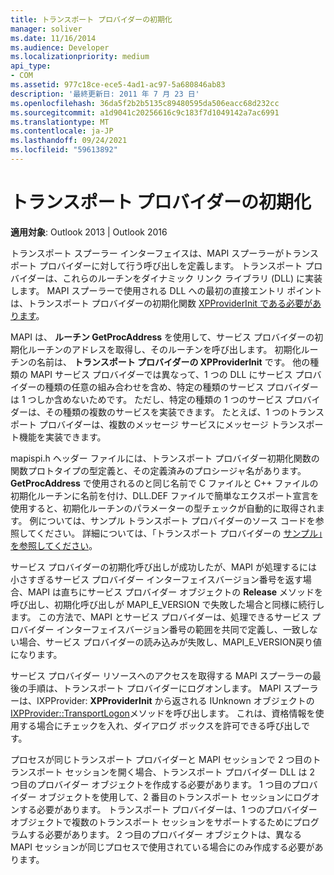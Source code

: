 ```yaml
---
title: トランスポート プロバイダーの初期化
manager: soliver
ms.date: 11/16/2014
ms.audience: Developer
ms.localizationpriority: medium
api_type:
- COM
ms.assetid: 977c18ce-ece5-4ad1-ac97-5a680846ab83
description: '最終更新日: 2011 年 7 月 23 日'
ms.openlocfilehash: 36da5f2b2b5135c89480595da506eacc68d232cc
ms.sourcegitcommit: a1d9041c20256616c9c183f7d1049142a7ac6991
ms.translationtype: MT
ms.contentlocale: ja-JP
ms.lasthandoff: 09/24/2021
ms.locfileid: "59613892"
---
```

# <a name="initializing-the-transport-provider"></a>トランスポート プロバイダーの初期化

  
  
**適用対象**: Outlook 2013 | Outlook 2016 
  
トランスポート スプーラー インターフェイスは、MAPI スプーラーがトランスポート プロバイダーに対して行う呼び出しを定義します。 トランスポート プロバイダーは、これらのルーチンをダイナミック リンク ライブラリ (DLL) に実装します。 MAPI スプーラーで使用される DLL への最初の直接エントリ ポイントは、トランスポート プロバイダーの初期化関数 [XPProviderInit である必要があります](xpproviderinit.md)。
  
MAPI は、 **ルーチン GetProcAddress** を使用して、サービス プロバイダーの初期化ルーチンのアドレスを取得し、そのルーチンを呼び出します。 初期化ルーチンの名前は、 **トランスポート プロバイダーの XPProviderInit** です。 他の種類の MAPI サービス プロバイダーでは異なって、1 つの DLL にサービス プロバイダーの種類の任意の組み合わせを含め、特定の種類のサービス プロバイダーは 1 つしか含めないためです。 ただし、特定の種類の 1 つのサービス プロバイダーは、その種類の複数のサービスを実装できます。 たとえば、1 つのトランスポート プロバイダーは、複数のメッセージ サービスにメッセージ トランスポート機能を実装できます。 
  
mapispi.h ヘッダー ファイルには、トランスポート プロバイダー初期化関数の関数プロトタイプの型定義と、その定義済みのプロシージャ名があります。 **GetProcAddress** で使用されるのと同じ名前で C ファイルと C++ ファイルの初期化ルーチンに名前を付け、DLL.DEF ファイルで簡単なエクスポート宣言を使用すると、初期化ルーチンのパラメーターの型チェックが自動的に取得されます。 例については、サンプル トランスポート プロバイダーのソース コードを参照してください。 詳細については、「トランスポート プロバイダーの [サンプル」を参照してください](transport-provider-sample.md)。
  
サービス プロバイダーの初期化呼び出しが成功したが、MAPI が処理するには小さすぎるサービス プロバイダー インターフェイスバージョン番号を返す場合、MAPI は直ちにサービス プロバイダー オブジェクトの **Release** メソッドを呼び出し、初期化呼び出しが MAPI_E_VERSION で失敗した場合と同様に続行します。 この方法で、MAPI とサービス プロバイダーは、処理できるサービス プロバイダー インターフェイスバージョン番号の範囲を共同で定義し、一致しない場合、サービス プロバイダーの読み込みが失敗し、MAPI_E_VERSION戻り値になります。 
  
サービス プロバイダー リソースへのアクセスを取得する MAPI スプーラーの最後の手順は、トランスポート プロバイダーにログオンします。 MAPI スプーラーは、IXPProvider: **XPProviderInit** から返される IUnknown オブジェクトの [IXPProvider::TransportLogon](ixpprovider-transportlogon.md)メソッドを呼び出します。 [](ixpprovideriunknown.md) これは、資格情報を使用する場合にチェックを入れ、ダイアログ ボックスを許可できる呼び出しです。
  
プロセスが同じトランスポート プロバイダーと MAPI セッションで 2 つ目のトランスポート セッションを開く場合、トランスポート プロバイダー DLL は 2 つ目のプロバイダー オブジェクトを作成する必要があります。 1 つ目のプロバイダー オブジェクトを使用して、2 番目のトランスポート セッションにログオンする必要があります。 トランスポート プロバイダーは、1 つのプロバイダー オブジェクトで複数のトランスポート セッションをサポートするためにプログラムする必要があります。 2 つ目のプロバイダー オブジェクトは、異なる MAPI セッションが同じプロセスで使用されている場合にのみ作成する必要があります。
  

